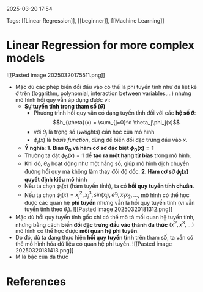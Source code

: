 2025-03-20 17:54


Tags: [[Linear Regression]], [[beginner]], [[Machine Learning]]

# Linear Regression for more complex models

![[Pasted image 20250320175511.png]]

- Mặc dù các phép biến đổi đầu vào có thể là phi tuyến tính như đã liệt kê ở trên (logarithm, polynomial, interaction between variables,...) nhưng mô hình hồi quy vẫn áp dụng được vì:
	- **Sự tuyến tính trong tham số $(\theta)$**
		- Phương trình hồi quy vẫn có dạng tuyến tính đối với các **hệ số $\theta$**: $$h_{\theta}(x) = \sum_{j=0}^d \theta_j\phi_j(x)$$
		- với $\theta_j$ là trọng số (*weights*) cần học của mô hình
		- $\phi_j(x)$ là *basis function*, dùng để biến đổi đặc trưng đầu vào $x$.
	- **Ý nghĩa**:
		**1. Bias $\theta_0$ và hàm cơ sở đặc biệt $\phi_0(x)=1$**
	- Thường ta đặt $\phi_0(x)=1$ để **tạo ra một hạng tử bias** trong mô hình.
	- Khi đó, $\theta_0$ hoạt động như một hằng số, giúp mô hình dịch chuyển đường hồi quy mà không làm thay đổi độ dốc.
		**2. Hàm cơ sở $\phi_j(x)$ quyết định kiểu mô hình**
	- Nếu ta chọn $\phi_j(x)$ (hàm tuyến tính), ta có **hồi quy tuyến tính chuẩn**.
	- Nếu ta chọn $\phi_j(x)=x_j^2,x_j^3,sin(x_j),e^{x_j},x_1x_2,...$, mô hình có thể học được các quan hệ **phi tuyến** nhưng vẫn là hồi quy tuyến tính (vì vẫn tuyến tính theo $\theta_j$​).
![[Pasted image 20250320181312.png]]
- Mặc dù hồi quy tuyến tính gốc chỉ có thể mô tả mối quan hệ tuyến tính, nhưng bằng cách **biến đổi đặc trưng đầu vào thành đa thức** $(x^2,x^3,...)$ mô hình có thể học được **mối quan hệ phi tuyến**.
- Do đó, dù ta đang thực hiện **hồi quy tuyến tính** trên tham số, ta vẫn có thể mô hình hóa dữ liệu có quan hệ phi tuyến.
![[Pasted image 20250320181413.png]]
- M là bậc của đa thức
# References
